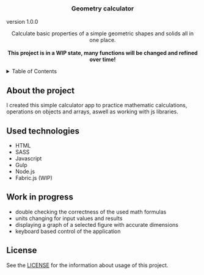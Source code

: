 
<a name="readme-top"></a>

  <h3 align="center">Geometry calculator</h3>

  version 1.0.0

  <p align="center">
    Calculate basic properties of a simple geometric shapes and solids all in one place.<br><br>
    <strong>This project is in a WIP state, many functions will be changed and refined over time!</strong>

<details>
  <summary>Table of Contents</summary>
  <ol>
    <li><a href="#about-the-project">Summary</a></li>
    <li><a href="#used-technologies">Used technologies</a></li>
    <li><a href="#roadmap">Roadmap</a></li>
    <li><a href="#license">License</a></li>
  </ol>
</details>

## About the project

I created this simple calculator app to practice mathematic calculations, operations on objects and arrays, aswell as working with js libraries.

## Used technologies

  <ul>
    <li>HTML</li>
    <li>SASS</li>
    <li>Javascript</li>
    <li>Gulp</li>
    <li>Node.js</li>
    <li>Fabric.js (WIP)</li>
  </ul>

## Work in progress

 <ul>
   <li>double checking the correctness of the used math formulas</li>
   <li>units changing for input values and results</li>
   <li>displaying a graph of a selected figure with accurate dimensions</li>
   <li>keyboard based control of the application</li>
  </ul>

## License

See the [LICENSE](LICENSE.md) for the information about usage of this project.

  






